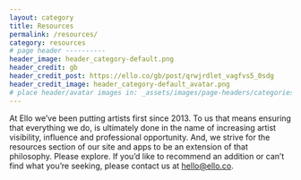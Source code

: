 ```yaml
---
layout: category
title: Resources
permalink: /resources/
category: resources
# page header ----------
header_image: header_category-default.png
header_credit: gb
header_credit_post: https://ello.co/gb/post/qrwjrdlet_vagfvs5_0sdg
header_credit_image: header_category-default_avatar.png
# place header/avatar images in: _assets/images/page-headers/categories
---
```


At Ello we’ve been putting artists first since 2013. To us that means ensuring that everything we do, is ultimately done in the name of increasing artist visibility, influence and professional opportunity. And, we strive for the resources section of our site and apps to be an extension of that philosophy. Please explore. If you’d like to recommend an addition or can’t find what you’re seeking, please contact us at hello@ello.co.
